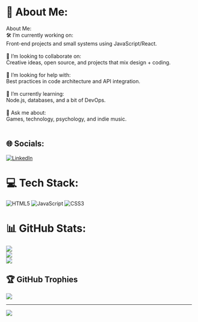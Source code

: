 # 💫 About Me:
About Me:<br>🛠️ I’m currently working on:<br>Front-end projects and small systems using JavaScript/React.<br><br>🤝 I’m looking to collaborate on:<br>Creative ideas, open source, and projects that mix design + coding.<br><br>🙌 I’m looking for help with:<br>Best practices in code architecture and API integration.<br><br>🌱 I’m currently learning:<br>Node.js, databases, and a bit of DevOps.<br><br>💬 Ask me about:<br>Games, technology, psychology, and indie music.<br><br>


## 🌐 Socials:
[![LinkedIn](https://img.shields.io/badge/LinkedIn-%230077B5.svg?logo=linkedin&logoColor=white)](https://linkedin.com/in/https://www.linkedin.com/in/jaycosta18/) 

# 💻 Tech Stack:
![HTML5](https://img.shields.io/badge/html5-%23E34F26.svg?style=flat&logo=html5&logoColor=white) ![JavaScript](https://img.shields.io/badge/javascript-%23323330.svg?style=flat&logo=javascript&logoColor=%23F7DF1E) ![CSS3](https://img.shields.io/badge/css3-%231572B6.svg?style=flat&logo=css3&logoColor=white)
# 📊 GitHub Stats:
![](https://github-readme-stats.vercel.app/api?username=JayCost4&theme=dark&hide_border=false&include_all_commits=false&count_private=false)<br/>
![](https://nirzak-streak-stats.vercel.app/?user=JayCost4&theme=dark&hide_border=false)<br/>
![](https://github-readme-stats.vercel.app/api/top-langs/?username=JayCost4&theme=dark&hide_border=false&include_all_commits=false&count_private=false&layout=compact)

## 🏆 GitHub Trophies
![](https://github-profile-trophy.vercel.app/?username=JayCost4&theme=radical&no-frame=false&no-bg=true&margin-w=4)

---
[![](https://visitcount.itsvg.in/api?id=JayCost4&icon=0&color=0)](https://visitcount.itsvg.in)

<!-- Proudly created with GPRM ( https://gprm.itsvg.in ) -->
